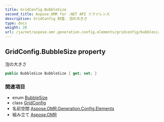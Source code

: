 ```yaml
---
title: GridConfig.BubbleSize
second_title: Aspose.OMR for .NET API リファレンス
description: GridConfig 財産. 泡の大きさ
type: docs
weight: 20
url: /ja/net/aspose.omr.generation.config.elements/gridconfig/bubblesize/
---
```

## GridConfig.BubbleSize property

泡の大きさ

```csharp
public BubbleSize BubbleSize { get; set; }
```

### 関連項目

* enum [BubbleSize](../../../aspose.omr.generation/bubblesize/)
* class [GridConfig](../)
* 名前空間 [Aspose.OMR.Generation.Config.Elements](../../gridconfig/)
* 組み立て [Aspose.OMR](../../../)


